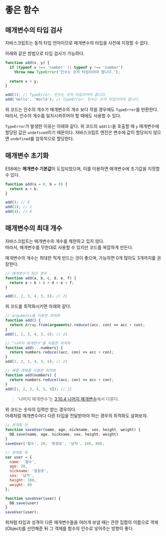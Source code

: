 # 좋은 함수
## 매개변수의 타입 검사
자바스크립트는 동적 타입 언어이므로 매개변수의 타입을 사전에 지정할 수 없다.  

아래와 같은 방법으로 타입 검사가 가능하다.

```js
function add(x, y) {
  if (typeof x !== 'number' || typeof y !== 'number')
    throw new TypeError('인수는 숫자 타입이어야 합니다.');
  
  return x + y;
}

add(1); // TypeError: 인수는 숫자 타입이어야 합니다.
add('Hello', 'World'); // TypeError: 인수는 숫자 타입이어야 합니다. 
```

위 코드는 인수의 개수가 매개변수의 개수 보다 작을 경우에도 ```TypeError```를 반환한다.
따라서, 인수의 개수를 일치시켜주어야 할 때에도 사용할 수 있다.

```TypeError```가 발생한 이유는 아래와 같다.
위 코드의 ```add(1)```을 호출할 때 ```y``` 매개변수에 할당된 값은 ```undefined```이기 때문이다.
자바스크립트 엔진은 변수에 값이 할당되지 않으면 ```undefined```를 암묵적으로 할당한다.

## 매개변수 초기화
ES6에는 **매개변수 기본값**이 도입되었으며, 이를 이용하면 매개변수에 초기값을 지정할 수 있다.  

```js
function add(a = 0, b = 0) {
  return a + b;
}

add(); // 0
add(1); // 1
add(4); // 4
```

## 매개변수의 최대 개수
자바스크립트는 매개변수의 개수를 제한하고 있지 않다.  
따라서, 매개변수를 무한대로 사용할 수 있지만 코드를 복잡하게 만든다.

매개변수의 개수는 최대한 적게 만드는 것이 좋으며, 가능하면 0개 많아도 3개까지를 권장한다.

```js
// 매개변수가 많은 경우
function add(a, b, c, d, e, f) {
  return a + b + c + d + e + f;
}

add(1, 2, 3, 4, 5, 6); // 21
```

위 코드를 최적화시키면 아래와 같다.

```js
// arguments를 이용한 최적화
function add() {
  return Array.from(arguments).reduce((acc, con) => acc + con);
}
add(1, 2, 3, 4, 5, 6); // 21

// "나머지 매개변수"를 이용한 최적화
function add(...numbers) {
  return numbers.reduce((acc, con) => acc + con);
}
add(1, 2, 3, 4, 5, 6); // 21

// 배열 객체를 이용한 최적화
function add(numbers) {
  return numbers.reduce((acc, con) => acc + con);
}
add([1, 2, 3, 4, 5, 6]); // 21
```

> '나머지 매개변수'는 [3.10.4 나머지 매개변수]()에서 다룬다.

위 코드는 숫자의 입력만 받는 경우이다.  
아래처럼 매개변수마다 다른 타입을 전달받아야 하는 경우의 최적화도 살펴보자.

```js
// 최적화 전
function saveUser(name, age, nickname, sex, height, weight) {
  DB.save(name, age, nickname, sex, height, weight)
}
saveUser('철수', 20, '용광로', '남자', 180, 80);

// 최적화 후
var user = {
  name: '철수',
  age: 20,
  nickname: '용광로',
  sex: '남자',
  height: 180,
  weight: 80
};

function saveUser(user) {
  DB.save(user)
}
saveUser(user);
```

위처럼 타입과 성격이 다른 매개변수들을 여러개 보낼 때는 관련 집합의 이름으로 객체(Object)를 선언해준 뒤 그 객체를 함수의 인수로 넣어주는 방향이 좋다.
